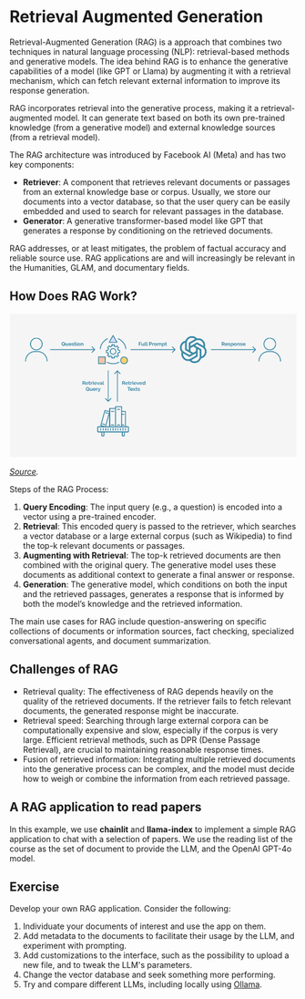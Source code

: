 # Retrieval Augmented Generation

Retrieval-Augmented Generation (RAG) is a approach that combines two techniques in natural language processing (NLP): retrieval-based methods and generative models. The idea behind RAG is to enhance the generative capabilities of a model (like GPT or Llama) by augmenting it with a retrieval mechanism, which can fetch relevant external information to improve its response generation.

RAG incorporates retrieval into the generative process, making it a retrieval-augmented model. It can generate text based on both its own pre-trained knowledge (from a generative model) and external knowledge sources (from a retrieval model).

The RAG architecture was introduced by Facebook AI (Meta) and has two key components:

* **Retriever**: A component that retrieves relevant documents or passages from an external knowledge base or corpus. Usually, we store our documents into a vector database, so that the user query can be easily embedded and used to search for relevant passages in the database.
* **Generator**: A generative transformer-based model like GPT that generates a response by conditioning on the retrieved documents.

RAG addresses, or at least mitigates, the problem of factual accuracy and reliable source use. RAG applications are and will increasingly be relevant in the Humanities, GLAM, and documentary fields.

## How Does RAG Work?

<img src="../figures/rag.png" width="600px" heigth="500px">

*[Source](https://www.trantorinc.com/blog/what-is-rag-retrieval-augmented-generation).*

Steps of the RAG Process:

1.	**Query Encoding**: The input query (e.g., a question) is encoded into a vector using a pre-trained encoder.
2.	**Retrieval**: This encoded query is passed to the retriever, which searches a vector database or a large external corpus (such as Wikipedia) to find the top-k relevant documents or passages.
3.	**Augmenting with Retrieval**: The top-k retrieved documents are then combined with the original query. The generative model uses these documents as additional context to generate a final answer or response.
4.	**Generation**: The generative model, which conditions on both the input and the retrieved passages, generates a response that is informed by both the model’s knowledge and the retrieved information.

The main use cases for RAG include question-answering on specific collections of documents or information sources, fact checking, specialized conversational agents, and document summarization.

## Challenges of RAG

* Retrieval quality: The effectiveness of RAG depends heavily on the quality of the retrieved documents. If the retriever fails to fetch relevant documents, the generated response might be inaccurate.
* Retrieval speed: Searching through large external corpora can be computationally expensive and slow, especially if the corpus is very large. Efficient retrieval methods, such as DPR (Dense Passage Retrieval), are crucial to maintaining reasonable response times.
* Fusion of retrieved information: Integrating multiple retrieved documents into the generative process can be complex, and the model must decide how to weigh or combine the information from each retrieved passage.

## A RAG application to read papers

In this example, we use **chainlit** and **llama-index** to implement a simple RAG application to chat with a selection of papers. We use the reading list of the course as the set of document to provide the LLM, and the OpenAI GPT-4o model.

## Exercise

Develop your own RAG application. Consider the following:

1. Individuate your documents of interest and use the app on them.
2. Add metadata to the documents to facilitate their usage by the LLM, and experiment with prompting.
3. Add customizations to the interface, such as the possibility to upload a new file, and to tweak the LLM's parameters.
4. Change the vector database and seek something more performing.
5. Try and compare different LLMs, including locally using [Ollama](https://ollama.com/).
